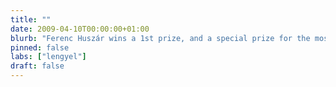 ```yaml
---
title: ""
date: 2009-04-10T00:00:00+01:00
blurb: "Ferenc Huszár wins a 1st prize, and a special prize for the most valuable scientific achievement at the Hungarian national competition for undergraduate research with his project on inferring mental representations in humans"
pinned: false
labs: ["lengyel"]
draft: false
---
```

